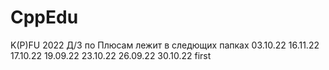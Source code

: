 # CppEdu
K(P)FU 2022
Д/З по Плюсам лежит в следющих папках
03.10.22
16.11.22
17.10.22
19.09.22
23.10.22
26.09.22
30.10.22
first
